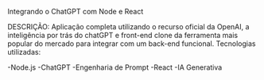 Integrando o ChatGPT com Node e React

DESCRIÇÃO:
Aplicação completa utilizando o recurso oficial da OpenAI, a inteligência por trás do chatGPT e front-end clone da ferramenta mais popular do mercado para integrar com um back-end funcional.
Tecnologias utilizadas:

-Node.js
-ChatGPT
-Engenharia de Prompt
-React
-IA Generativa

